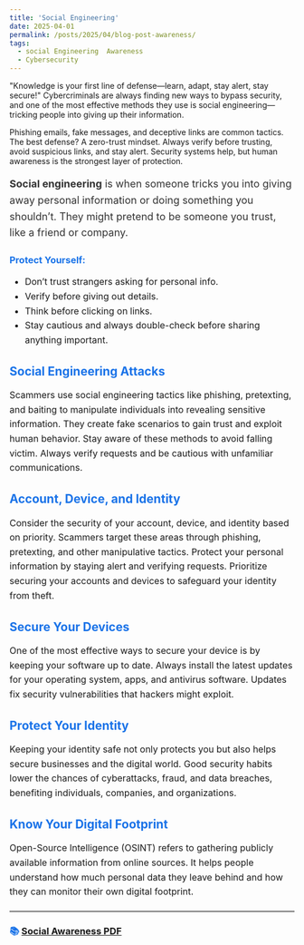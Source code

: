 ```yaml
---
title: 'Social Engineering'
date: 2025-04-01
permalink: /posts/2025/04/blog-post-awareness/
tags:
  - social Engineering  Awareness
  - Cybersecurity 
---
```


"Knowledge is your first line of defense—learn, adapt, stay alert, stay secure!"
Cybercriminals are always finding new ways to bypass security, and one of the most effective methods they use is social engineering—tricking people into giving up their information. 

Phishing emails, fake messages, and deceptive links are common tactics. The best defense? A zero-trust mindset. Always verify before trusting, avoid suspicious links, and stay alert. Security systems help, but human awareness is the strongest layer of protection. 

<p style="font-size: 18px; color: #333; line-height: 1.6;">
<b>Social engineering</b> is when someone tricks you into giving away personal information or doing something you shouldn’t. They might pretend to be someone you trust, like a friend or company.
</p>

<h3 style="color: #1a73e8;">Protect Yourself:</h3>
<ul style="font-size: 16px; line-height: 1.6;">
  <li>Don’t trust strangers asking for personal info.</li>
  <li>Verify before giving out details.</li>
  <li>Think before clicking on links.</li>
  <li>Stay cautious and always double-check before sharing anything important.</li>
</ul>

<h2 style="color: #1a73e8;">Social Engineering Attacks</h2>
<p style="font-size: 16px; line-height: 1.6;">
Scammers use social engineering tactics like phishing, pretexting, and baiting to manipulate individuals into revealing sensitive information. They create fake scenarios to gain trust and exploit human behavior. Stay aware of these methods to avoid falling victim. Always verify requests and be cautious with unfamiliar communications.
</p>

<h2 style="color: #1a73e8;">Account, Device, and Identity</h2>
<p style="font-size: 16px; line-height: 1.6;">
Consider the security of your account, device, and identity based on priority. Scammers target these areas through phishing, pretexting, and other manipulative tactics. Protect your personal information by staying alert and verifying requests. Prioritize securing your accounts and devices to safeguard your identity from theft.
</p>

<h2 style="color: #1a73e8;">Secure Your Devices</h2>
<p style="font-size: 16px; line-height: 1.6;">
One of the most effective ways to secure your device is by keeping your software up to date. Always install the latest updates for your operating system, apps, and antivirus software. Updates fix security vulnerabilities that hackers might exploit.
</p>

<h2 style="color: #1a73e8;">Protect Your Identity</h2>
<p style="font-size: 16px; line-height: 1.6;">
Keeping your identity safe not only protects you but also helps secure businesses and the digital world. Good security habits lower the chances of cyberattacks, fraud, and data breaches, benefiting individuals, companies, and organizations.
</p>

<h2 style="color: #1a73e8;">Know Your Digital Footprint</h2>
<p style="font-size: 16px; line-height: 1.6;">
Open-Source Intelligence (OSINT) refers to gathering publicly available information from online sources. It helps people understand how much personal data they leave behind and how they can monitor their own digital footprint.
</p>

<hr style="border-top: 1px solid #ccc; margin-top: 20px; margin-bottom: 20px;" />

<h3 style="color: #1a73e8;">📚 <a href="https://drive.google.com/file/d/1X1pbo_6NY_yBPaN1GkM7TRybd33jLOcd/view" target="_blank">Social Awareness PDF</a></h3>
